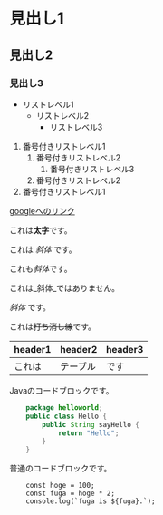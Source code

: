 # 見出し1

## 見出し2

### 見出し3

- リストレベル1
    - リストレベル2
        - リストレベル3

1. 番号付きリストレベル1
    1. 番号付きリストレベル2
        1. 番号付きリストレベル3
    1. 番号付きリストレベル2
1. 番号付きリストレベル1

[googleへのリンク](https://www.google.co.jp)

これは**太字**です。

これは _斜体_ です。

これも*斜体*です。

これは_斜体_ではありません。

_斜体_ です。

これは~~打ち消し線~~です。

| header1 | header2 | header3 |
|---|---|---|
|これは|テーブル|です|

Javaのコードブロックです。

```java
    package helloworld;
    public class Hello {
        public String sayHello {
            return "Hello";
        }
    }
```

普通のコードブロックです。

```
    const hoge = 100;
    const fuga = hoge * 2;
    console.log(`fuga is ${fuga}.`);
```
